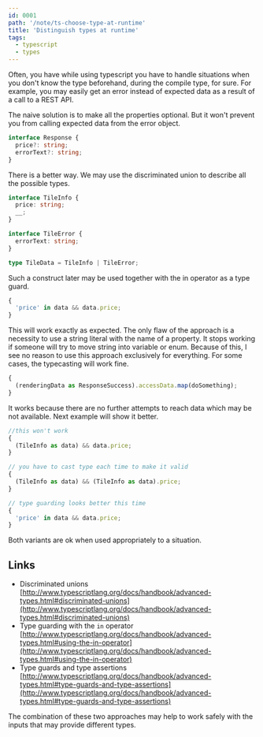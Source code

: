 ```yaml
---
id: 0001
path: '/note/ts-choose-type-at-runtime'
title: 'Distinguish types at runtime'
tags:
  - typescript
  - types
---
```


Often, you have while using typescript you have to handle situations when you don't know the type beforehand, during the compile type, for sure. For example, you may easily get an error instead of expected data as a result of a call to a REST API.

The naive solution is to make all the properties optional. But it won't prevent you from calling expected data from the error object.

```typescript
interface Response {
  price?: string;
  errorText?: string;
}
```

There is a better way. We may use the discriminated union to describe all the possible types.

```typescript
interface TileInfo {
  price: string;
  __;
}

interface TileError {
  errorText: string;
}

type TileData = TileInfo | TileError;
```

Such a construct later may be used together with the in operator as a type guard.

```typescript jsx
{
  'price' in data && data.price;
}
```

This will work exactly as expected. The only flaw of the approach is a necessity to use a string literal with the name of a property. It stops working if someone will try to move string into variable or enum. Because of this, I see no reason to use this approach exclusively for everything. For some cases, the typecasting will work fine.

```typescript jsx
{
  (renderingData as ResponseSuccess).accessData.map(doSomething);
}
```

It works because there are no further attempts to reach data which may be not available. Next example will show it better.

```typescript jsx
//this won't work
{
  (TileInfo as data) && data.price;
}

// you have to cast type each time to make it valid
{
  (TileInfo as data) && (TileInfo as data).price;
}

// type guarding looks better this time
{
  'price' in data && data.price;
}
```

Both variants are ok when used appropriately to a situation.

## Links

- Discriminated unions [http://www.typescriptlang.org/docs/handbook/advanced-types.html#discriminated-unions](http://www.typescriptlang.org/docs/handbook/advanced-types.html#discriminated-unions)
- Type guarding with the `in` operator [http://www.typescriptlang.org/docs/handbook/advanced-types.html#using-the-in-operator](http://www.typescriptlang.org/docs/handbook/advanced-types.html#using-the-in-operator)
- Type guards and type assertions [http://www.typescriptlang.org/docs/handbook/advanced-types.html#type-guards-and-type-assertions](http://www.typescriptlang.org/docs/handbook/advanced-types.html#type-guards-and-type-assertions)

The combination of these two approaches may help to work safely with the inputs that may provide different types.
